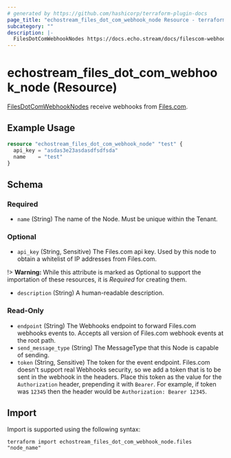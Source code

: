 ```yaml
---
# generated by https://github.com/hashicorp/terraform-plugin-docs
page_title: "echostream_files_dot_com_webhook_node Resource - terraform-provider-echostream"
subcategory: ""
description: |-
  FilesDotComWebhookNodes https://docs.echo.stream/docs/filescom-webhook-node receive webhooks from Files.com https://www.files.com.
---
```


# echostream_files_dot_com_webhook_node (Resource)

[FilesDotComWebhookNodes](https://docs.echo.stream/docs/filescom-webhook-node) receive webhooks from [Files.com](https://www.files.com).

## Example Usage

```terraform
resource "echostream_files_dot_com_webhook_node" "test" {
  api_key = "asdas3e23asdasdfsdfsda"
  name    = "test"
}
```

<!-- schema generated by tfplugindocs -->
## Schema

### Required

- `name` (String) The name of the Node. Must be unique within the Tenant.

### Optional

- `api_key` (String, Sensitive) The Files.com api key. Used by this node to obtain a whitelist of IP addresses from Files.com.

!> **Warning:** While this attribute is marked as Optional to support the importation of these resources, it is *Required* for creating them.
- `description` (String) A human-readable description.

### Read-Only

- `endpoint` (String) The Webhooks endpoint to forward Files.com webhooks events to. Accepts all version of Files.com webhook events at the root path.
- `send_message_type` (String) The MessageType that this Node is capable of sending.
- `token` (String, Sensitive) The token for the event endpoint. Files.com doesn't support real Webhooks security, so we add a token that is to be sent in the webhook in the headers. Place this token as the value for the `Authorization` header, prepending it with `Bearer`. For example, if token was `12345` then the header would be `Authorization: Bearer 12345`.

## Import

Import is supported using the following syntax:

```shell
terraform import echostream_files_dot_com_webhook_node.files "node_name"
```
